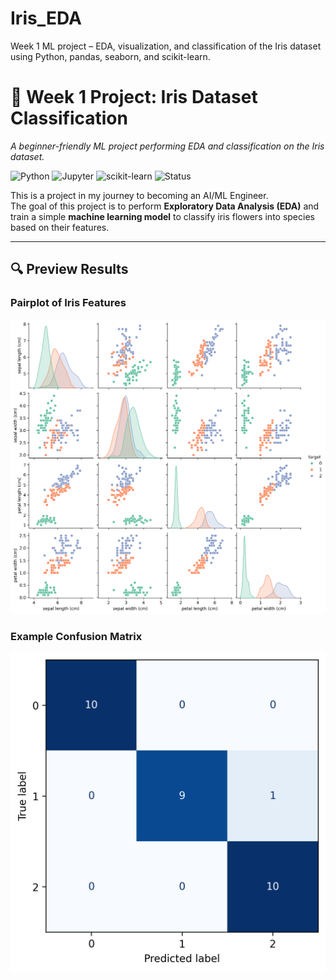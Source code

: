 # Iris_EDA
Week 1 ML project – EDA, visualization, and classification of the Iris dataset using Python, pandas, seaborn, and scikit-learn.

# 🌱 Week 1 Project: Iris Dataset Classification
*A beginner-friendly ML project performing EDA and classification on the Iris dataset.*


![Python](https://img.shields.io/badge/Python-3.10%2B-blue)
![Jupyter](https://img.shields.io/badge/Jupyter-Notebook-orange)
![scikit-learn](https://img.shields.io/badge/scikit--learn-ML-brightgreen)
![Status](https://img.shields.io/badge/Project-Active-success)

This is a project in my journey to becoming an AI/ML Engineer.  
The goal of this project is to perform **Exploratory Data Analysis (EDA)** and train a simple **machine learning model** to classify iris flowers into species based on their features.

---
## 🔍 Preview Results

### Pairplot of Iris Features
![Pairplot](./preview_pairplot.png)

### Example Confusion Matrix
![Confusion Matrix](./preview_confusion_matrix.png)


